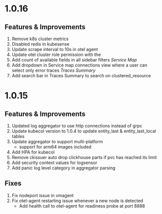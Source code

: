 # 1.0.16
## Features & Improvements
1. Remove k8s cluster metrics
1. Disabled redis in kubesense
1. Update scrape interval to 10s in otel agent
1. Update otel cluster role permission with the 
1. Add count of available fields in all sidebar filters
*Service Map*
1. Add dropdown in Service map connections view where a user can select only error traces
*Traces Summary*
1. Add search bar in Traces Summary to search on clustered_resource

# 1.0.15
## Features & Improvements
1. Updated log aggregator to use http connections instead of grpc
2. Update kubecol version to 1.0.4 to update entity_last & entity_last_local tables
3. Update aggregator to support multi-platform
    * support for arm64 images included
4. Add HPA for kubecol
5. Remove ckissuer auto drop clickhouse parts if pvc has reached its limit
6. Add security context values for logsensor
7. Add panic log level category in aggregator parsing

## Fixes
1. Fix nodeport issue in vmagent
2. Fix otel-agent restarting issue whenever a new node is detected
    * Add health call to otel-agent for readiness probe at port 8888

